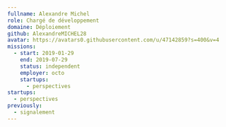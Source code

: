 ```yaml
---
fullname: Alexandre Michel
role: Chargé de développement
domaine: Déploiement
github: AlexandreMICHEL28
avatar: https://avatars0.githubusercontent.com/u/47142859?s=400&v=4
missions:
  - start: 2019-01-29
    end: 2019-07-29
    status: independent
    employer: octo
    startups:
      - perspectives
startups:
  - perspectives
previously:
  - signalement
---
```

